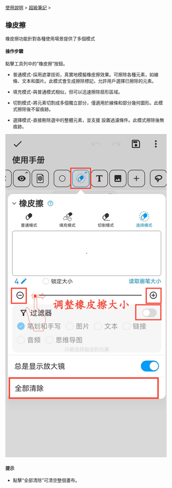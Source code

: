 [使用說明](/dragonnest/drawnote/manual/zh) > [超級筆記](/dragonnest/drawnote/manual/zh/super_note) >

橡皮擦
---
橡皮擦功能針對各種使用場景提供了多個模式
#### 操作步驟

點擊工具列中的“橡皮擦”按鈕。

- 普通模式-採用遮罩技術，真實地模擬橡皮擦效果。可擦除各種元素，如線條、文本和圖片。此模式會生成擦除標記，允許用戶選擇已擦除的元素。


- 填充模式-與普通模式相似，但可以迅速擦除扇形區域。


- 切割模式-將元素切割成多個獨立部分，僅適用於線條和部分幾何圖形。此模式擦除後不留痕跡。


- 選擇模式-直接刪除選中的整體元素，並支援
設置過濾條件。此模式擦除後無痕跡。

![](imgs/eraser1.png)

#### 提示
- 點擊“全部清除”可清空整個畫布。